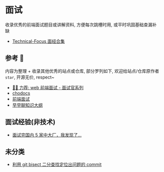 # 面试

收录优秀的前端面试题目或讲解资料, 方便每次跳槽时用, 或平时巩固基础查漏补缺

- [Technical-Focus 面经合集](https://github.com/zpc7/Technical-Focus/issues/1)

## 参考 🌟

内容为整理 + 收录其他优秀的站点或仓库, 部分罗列如下, 欢迎给站点/仓库原作者 `star`, 开源无价, respect~

- [🌟🌟 力荐: web 前端面试 - 面试官系列](https://vue3js.cn/interview/)
- [chodocs](https://chodocs.cn/interview/)
- [前端面试](https://lgwebdream.github.io/FE-Interview/)
- [早早聊知识大纲](https://www.yuque.com/zaotalk/interview/oewktn#o2ZZ)

## 面试经验(非技术)

- [面试完国内 5 家中大厂，我发现了…](https://mp.weixin.qq.com/s/egmioB9R2M6ZsYeu16Vd_Q)

## 未分类

- [利用 git bisect 二分查找定位出问题的 commit](https://mp.weixin.qq.com/s/elY7VNoFw9X34yiVhfl5MA)